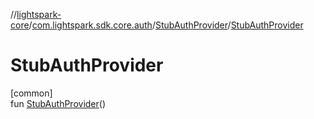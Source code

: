 //[lightspark-core](../../../index.md)/[com.lightspark.sdk.core.auth](../index.md)/[StubAuthProvider](index.md)/[StubAuthProvider](-stub-auth-provider.md)

# StubAuthProvider

[common]\
fun [StubAuthProvider](-stub-auth-provider.md)()
